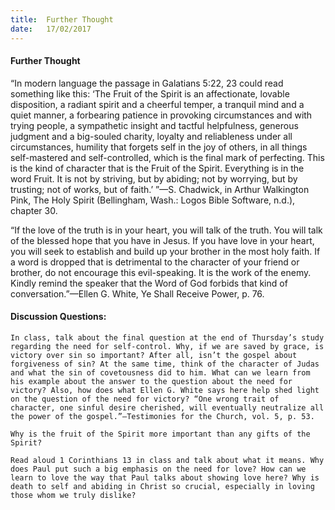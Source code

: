```yaml
---
title:  Further Thought
date:   17/02/2017
---
```


#### Further Thought

“In modern language the passage in Galatians 5:22, 23 could read something like this: ‘The Fruit of the Spirit is an affectionate, lovable disposition, a radiant spirit and a cheerful temper, a tranquil mind and a quiet manner, a forbearing patience in provoking circumstances and with trying people, a sympathetic insight and tactful helpfulness, generous judgment and a big-souled charity, loyalty and reliableness under all circumstances, humility that forgets self in the joy of others, in all things self-mastered and self-controlled, which is the final mark of perfecting. This is the kind of character that is the Fruit of the Spirit. Everything is in the word Fruit. It is not by striving, but by abiding; not by worrying, but by trusting; not of works, but of faith.’ ”—S. Chadwick, in Arthur Walkington Pink, The Holy Spirit (Bellingham, Wash.: Logos Bible Software, n.d.), chapter 30.

“If the love of the truth is in your heart, you will talk of the truth. You will talk of the blessed hope that you have in Jesus. If you have love in your heart, you will seek to establish and build up your brother in the most holy faith. If a word is dropped that is detrimental to the character of your friend or brother, do not encourage this evil-speaking. It is the work of the enemy. Kindly remind the speaker that the Word of God forbids that kind of conversation.”—Ellen G. White, Ye Shall Receive Power, p. 76.

#### Discussion Questions:

`In class, talk about the final question at the end of Thursday’s study regarding the need for self-control. Why, if we are saved by grace, is victory over sin so important? After all, isn’t the gospel about forgiveness of sin? At the same time, think of the character of Judas and what the sin of covetousness did to him. What can we learn from his example about the answer to the question about the need for victory? Also, how does what Ellen G. White says here help shed light on the question of the need for victory? “One wrong trait of character, one sinful desire cherished, will eventually neutralize all the power of the gospel.”—Testimonies for the Church, vol. 5, p. 53.`

`Why is the fruit of the Spirit more important than any gifts of the Spirit?`

`Read aloud 1 Corinthians 13 in class and talk about what it means. Why does Paul put such a big emphasis on the need for love? How can we learn to love the way that Paul talks about showing love here? Why is death to self and abiding in Christ so crucial, especially in loving those whom we truly dislike?`